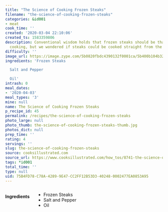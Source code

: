 ```yaml
---
title: "The Science of Cooking Frozen Steaks"
filename: "the-science-of-cooking-frozen-steaks"
categories: &id001
- meat
cook_time: ''
created: '2020-03-04 22:10:06'
created_ts: 1583359806
description: Conventional wisdom holds that frozen steaks should be thawed before
  cooking, but we wondered if steaks could be cooked straight from the freezer.
difficulty: ''
image_url: https://image.zype.com/5b0820fbdc4390132f0001ca/5b400b104b32992a31061223/custom_thumbnail/240.jpeg?1532618163
ingredients: 'Frozen Steaks

  Salt and Pepper

  Oil'
intrash: 0
meal_dates:
- '2020-04-03'
meal_types: '3'
mine: null
name: The Science of Cooking Frozen Steaks
p_recipe_id: 45
permalink: /recipes/the-science-of-cooking-frozen-steaks
photo_large: null
photo_thumb: the-science-of-cooking-frozen-steaks-thumb.jpg
photos_dict: null
prep_time: ''
rating: 4
servings: ''
slug: the-science-of-cooking-frozen-steaks
source: cooksillustrated.com
source_url: https://www.cooksillustrated.com/how_tos/8741-the-science-of-cooking-frozen-steaks?t=1583359622
tags: *id001
total_time: ''
type: null
uid: 75B4FD78-C78A-4289-9E47-CC2FF12B53D3-40248-0002477EA0853A95
---
```

<div class="large-8 medium-7 columns" id="writeup">	</div><!-- #writeup -->
</div><!-- #row-one -->
<div class="row" id="row-two">	<div class="medium-4 small-5 columns" id="ingredients"><h4>Ingredients</h4><div class="box box-ingredients content"><ul>
<li>Frozen Steaks</li>
<li>Salt and Pepper</li>
<li>Oil</li>
</ul>
</div>	</div>	<div class="medium-6 small-7 columns" id="directions">	</div>